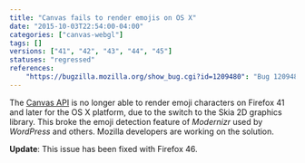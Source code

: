 ```yaml
---
title: "Canvas fails to render emojis on OS X"
date: "2015-10-03T22:54:00-04:00"
categories: ["canvas-webgl"]
tags: []
versions: ["41", "42", "43", "44", "45"]
statuses: "regressed"
references:
    "https://bugzilla.mozilla.org/show_bug.cgi?id=1209480": "Bug 1209480 - Canvas no longer able to render emojis (caused by switch to Skia)"
---
```

The [Canvas API](https://developer.mozilla.org/en-US/docs/Web/API/Canvas_API) is no longer able to render emoji characters on Firefox 41 and later for the OS X platform, due to the switch to the Skia 2D graphics library. This broke the emoji detection feature of *Modernizr* used by *WordPress* and others. Mozilla developers are working on the solution.

**Update**: This issue has been fixed with Firefox 46.
